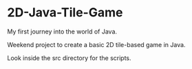 # 2D-Java-Tile-Game
My first journey into the world of Java.

Weekend project to create a basic 2D tile-based game in Java.

Look inside the src directory for the scripts.

